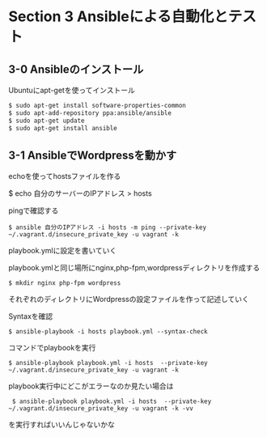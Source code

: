 # Section 3 Ansibleによる自動化とテスト  
## 3-0 Ansibleのインストール  
Ubuntuにapt-getを使ってインストール  

```markdown
$ sudo apt-get install software-properties-common  
$ sudo apt-add-repository ppa:ansible/ansible  
$ sudo apt-get update  
$ sudo apt-get install ansible
```  

## 3-1 AnsibleでWordpressを動かす   
echoを使ってhostsファイルを作る  

$ echo 自分のサーバーのIPアドレス > hosts  

pingで確認する

	$ ansible 自分のIPアドレス -i hosts -m ping --private-key ~/.vagrant.d/insecure_private_key -u vagrant -k

playbook.ymlに設定を書いていく  

playbook.ymlと同じ場所にnginx,php-fpm,wordpressディレクトリを作成する  
	
	$ mkdir nginx php-fpm wordpress  

それぞれのディレクトリにWordpressの設定ファイルを作って記述していく  

Syntaxを確認  

	$ ansible-playbook -i hosts playbook.yml --syntax-check

コマンドでplaybookを実行  

	$ ansible-playbook playbook.yml -i hosts  --private-key ~/.vagrant.d/insecure_private_key -u vagrant -k

playbook実行中にどこがエラーなのか見たい場合は  

	 $ ansible-playbook playbook.yml -i hosts  --private-key ~/.vagrant.d/insecure_private_key -u vagrant -k -vv   

を実行すればいいんじゃないかな  

